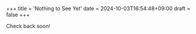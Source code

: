 +++
title = 'Nothing to See Yet'
date = 2024-10-03T16:54:48+09:00
draft = false
+++


Check back soon!
